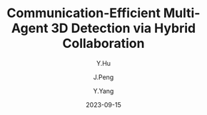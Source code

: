 ---
title: "Communication-Efficient Multi-Agent 3D Detection via Hybrid Collaboration"
collection: submissions
permalink: /publication/HyComm
date: 2023-09-15
author:
    - Y.Hu
    - J.Peng
    - Y.Yang
venue: '2024 IEEE International Conference on Robotics and Automation(ICRA)'
header:
    teaser: "coformer.png"
---